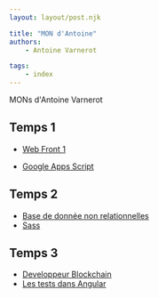 ```yaml
---
layout: layout/post.njk

title: "MON d'Antoine"
authors:
    - Antoine Varnerot

tags: 
    - index
---
```


<!-- Début Résumé -->
MONs d'Antoine Varnerot

<!-- fin Résumé -->

## Temps 1

- [Web Front 1](./mons/web-front-1)

- [Google Apps Script](./mons/google-app-script)

## Temps 2

- [Base de donnée non relationnelles](./mons/bdd-non-relationnelles)
- [Sass](./mons/sass)

## Temps 3

- [Developpeur Blockchain](./mons/developpeur-blockchain)
- [Les tests dans Angular](./mons/angular-test)
